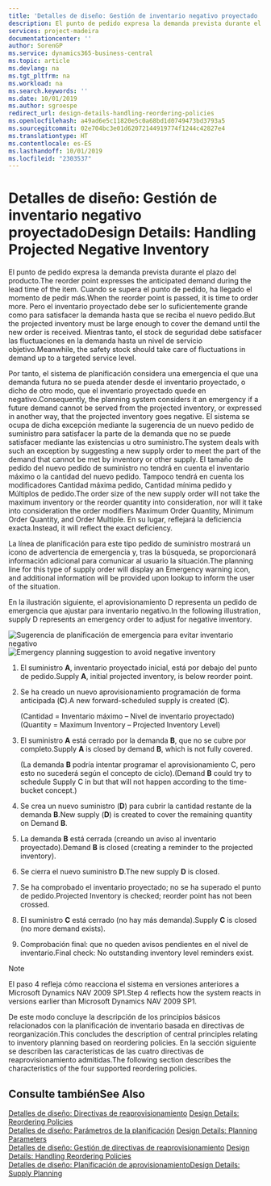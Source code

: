 ```yaml
---
title: 'Detalles de diseño: Gestión de inventario negativo proyectado | Documentos de Microsoft'
description: El punto de pedido expresa la demanda prevista durante el plazo del producto. Cuando se supera el punto de pedido, ha llegado el momento de pedir más. Pero el inventario proyectado debe ser lo suficientemente grande como para satisfacer la demanda hasta que se reciba el nuevo pedido. Mientras tanto, el stock de seguridad debe satisfacer las fluctuaciones en la demanda hasta un nivel de servicio objetivo.
services: project-madeira
documentationcenter: ''
author: SorenGP
ms.service: dynamics365-business-central
ms.topic: article
ms.devlang: na
ms.tgt_pltfrm: na
ms.workload: na
ms.search.keywords: ''
ms.date: 10/01/2019
ms.author: sgroespe
redirect_url: design-details-handling-reordering-policies
ms.openlocfilehash: a49ad6e5c11820e5c0a68bd1d0749473bd3793a5
ms.sourcegitcommit: 02e704bc3e01d62072144919774f1244c42827e4
ms.translationtype: HT
ms.contentlocale: es-ES
ms.lasthandoff: 10/01/2019
ms.locfileid: "2303537"
---
```

# <a name="design-details-handling-projected-negative-inventory"></a><span data-ttu-id="b0a59-106">Detalles de diseño: Gestión de inventario negativo proyectado</span><span class="sxs-lookup"><span data-stu-id="b0a59-106">Design Details: Handling Projected Negative Inventory</span></span>
<span data-ttu-id="b0a59-107">El punto de pedido expresa la demanda prevista durante el plazo del producto.</span><span class="sxs-lookup"><span data-stu-id="b0a59-107">The reorder point expresses the anticipated demand during the lead time of the item.</span></span> <span data-ttu-id="b0a59-108">Cuando se supera el punto de pedido, ha llegado el momento de pedir más.</span><span class="sxs-lookup"><span data-stu-id="b0a59-108">When the reorder point is passed, it is time to order more.</span></span> <span data-ttu-id="b0a59-109">Pero el inventario proyectado debe ser lo suficientemente grande como para satisfacer la demanda hasta que se reciba el nuevo pedido.</span><span class="sxs-lookup"><span data-stu-id="b0a59-109">But the projected inventory must be large enough to cover the demand until the new order is received.</span></span> <span data-ttu-id="b0a59-110">Mientras tanto, el stock de seguridad debe satisfacer las fluctuaciones en la demanda hasta un nivel de servicio objetivo.</span><span class="sxs-lookup"><span data-stu-id="b0a59-110">Meanwhile, the safety stock should take care of fluctuations in demand up to a targeted service level.</span></span>  

 <span data-ttu-id="b0a59-111">Por tanto, el sistema de planificación considera una emergencia el que una demanda futura no se pueda atender desde el inventario proyectado, o dicho de otro modo, que el inventario proyectado quede en negativo.</span><span class="sxs-lookup"><span data-stu-id="b0a59-111">Consequently, the planning system considers it an emergency if a future demand cannot be served from the projected inventory, or expressed in another way, that the projected inventory goes negative.</span></span> <span data-ttu-id="b0a59-112">El sistema se ocupa de dicha excepción mediante la sugerencia de un nuevo pedido de suministro para satisfacer la parte de la demanda que no se puede satisfacer mediante las existencias u otro suministro.</span><span class="sxs-lookup"><span data-stu-id="b0a59-112">The system deals with such an exception by suggesting a new supply order to meet the part of the demand that cannot be met by inventory or other supply.</span></span> <span data-ttu-id="b0a59-113">El tamaño de pedido del nuevo pedido de suministro no tendrá en cuenta el inventario máximo o la cantidad del nuevo pedido. Tampoco tendrá en cuenta los modificadores Cantidad máxima pedido, Cantidad mínima pedido y Múltiplos de pedido.</span><span class="sxs-lookup"><span data-stu-id="b0a59-113">The order size of the new supply order will not take the maximum inventory or the reorder quantity into consideration, nor will it take into consideration the order modifiers Maximum Order Quantity, Minimum Order Quantity, and Order Multiple.</span></span> <span data-ttu-id="b0a59-114">En su lugar, reflejará la deficiencia exacta.</span><span class="sxs-lookup"><span data-stu-id="b0a59-114">Instead, it will reflect the exact deficiency.</span></span>  

 <span data-ttu-id="b0a59-115">La línea de planificación para este tipo pedido de suministro mostrará un icono de advertencia de emergencia y, tras la búsqueda, se proporcionará información adicional para comunicar al usuario la situación.</span><span class="sxs-lookup"><span data-stu-id="b0a59-115">The planning line for this type of supply order will display an Emergency warning icon, and additional information will be provided upon lookup to inform the user of the situation.</span></span>  

 <span data-ttu-id="b0a59-116">En la ilustración siguiente, el aprovisionamiento D representa un pedido de emergencia que ajustar para inventario negativo.</span><span class="sxs-lookup"><span data-stu-id="b0a59-116">In the following illustration, supply D represents an emergency order to adjust for negative inventory.</span></span>  

 <span data-ttu-id="b0a59-117">![Sugerencia de planificación de emergencia para evitar inventario negativo](media/nav_app_supply_planning_2_negative_inventory.png "Sugerencia de planificación de emergencia para evitar inventario negativo")</span><span class="sxs-lookup"><span data-stu-id="b0a59-117">![Emergency planning suggestion to avoid negative inventory](media/nav_app_supply_planning_2_negative_inventory.png "Emergency planning suggestion to avoid negative inventory")</span></span>  

1.  <span data-ttu-id="b0a59-118">El suministro **A**, inventario proyectado inicial, está por debajo del punto de pedido.</span><span class="sxs-lookup"><span data-stu-id="b0a59-118">Supply **A**, initial projected inventory, is below reorder point.</span></span>  
2.  <span data-ttu-id="b0a59-119">Se ha creado un nuevo aprovisionamiento programación de forma anticipada (**C**).</span><span class="sxs-lookup"><span data-stu-id="b0a59-119">A new forward-scheduled supply is created (**C**).</span></span>  

     <span data-ttu-id="b0a59-120">(Cantidad = Inventario máximo – Nivel de inventario proyectado)</span><span class="sxs-lookup"><span data-stu-id="b0a59-120">(Quantity = Maximum Inventory – Projected Inventory Level)</span></span>  
3.  <span data-ttu-id="b0a59-121">El suministro **A** está cerrado por la demanda **B**, que no se cubre por completo.</span><span class="sxs-lookup"><span data-stu-id="b0a59-121">Supply **A** is closed by demand **B**, which is not fully covered.</span></span>  

     <span data-ttu-id="b0a59-122">(La demanda **B** podría intentar programar el aprovisionamiento C, pero esto no sucederá según el concepto de ciclo).</span><span class="sxs-lookup"><span data-stu-id="b0a59-122">(Demand **B** could try to schedule Supply C in but that will not happen according to the time-bucket concept.)</span></span>  
4.  <span data-ttu-id="b0a59-123">Se crea un nuevo suministro (**D**) para cubrir la cantidad restante de la demanda **B**.</span><span class="sxs-lookup"><span data-stu-id="b0a59-123">New supply (**D**) is created to cover the remaining quantity on Demand **B**.</span></span>  
5.  <span data-ttu-id="b0a59-124">La demanda **B** está cerrada (creando un aviso al inventario proyectado).</span><span class="sxs-lookup"><span data-stu-id="b0a59-124">Demand **B** is closed (creating a reminder to the projected inventory).</span></span>  
6.  <span data-ttu-id="b0a59-125">Se cierra el nuevo suministro **D**.</span><span class="sxs-lookup"><span data-stu-id="b0a59-125">The new supply **D** is closed.</span></span>  
7.  <span data-ttu-id="b0a59-126">Se ha comprobado el inventario proyectado; no se ha superado el punto de pedido.</span><span class="sxs-lookup"><span data-stu-id="b0a59-126">Projected Inventory is checked; reorder point has not been crossed.</span></span>  
8.  <span data-ttu-id="b0a59-127">El suministro **C** está cerrado (no hay más demanda).</span><span class="sxs-lookup"><span data-stu-id="b0a59-127">Supply **C** is closed (no more demand exists).</span></span>  
9. <span data-ttu-id="b0a59-128">Comprobación final: que no queden avisos pendientes en el nivel de inventario.</span><span class="sxs-lookup"><span data-stu-id="b0a59-128">Final check: No outstanding inventory level reminders exist.</span></span>  

> [!NOTE]  
>  <span data-ttu-id="b0a59-129">El paso 4 refleja cómo reacciona el sistema en versiones anteriores a Microsoft Dynamics NAV 2009 SP1.</span><span class="sxs-lookup"><span data-stu-id="b0a59-129">Step 4 reflects how the system reacts in versions earlier than Microsoft Dynamics NAV 2009 SP1.</span></span>  

 <span data-ttu-id="b0a59-130">De este modo concluye la descripción de los principios básicos relacionados con la planificación de inventario basada en directivas de reorganización.</span><span class="sxs-lookup"><span data-stu-id="b0a59-130">This concludes the description of central principles relating to inventory planning based on reordering policies.</span></span> <span data-ttu-id="b0a59-131">En la sección siguiente se describen las características de las cuatro directivas de reaprovisionamiento admitidas.</span><span class="sxs-lookup"><span data-stu-id="b0a59-131">The following section describes the characteristics of the four supported reordering policies.</span></span>  

## <a name="see-also"></a><span data-ttu-id="b0a59-132">Consulte también</span><span class="sxs-lookup"><span data-stu-id="b0a59-132">See Also</span></span>  
 <span data-ttu-id="b0a59-133">[Detalles de diseño: Directivas de reaprovisionamiento](design-details-reordering-policies.md) </span><span class="sxs-lookup"><span data-stu-id="b0a59-133">[Design Details: Reordering Policies](design-details-reordering-policies.md) </span></span>  
 <span data-ttu-id="b0a59-134">[Detalles de diseño: Parámetros de la planificación](design-details-planning-parameters.md) </span><span class="sxs-lookup"><span data-stu-id="b0a59-134">[Design Details: Planning Parameters](design-details-planning-parameters.md) </span></span>  
 <span data-ttu-id="b0a59-135">[Detalles de diseño: Gestión de directivas de reaprovisionamiento](design-details-handling-reordering-policies.md) </span><span class="sxs-lookup"><span data-stu-id="b0a59-135">[Design Details: Handling Reordering Policies](design-details-handling-reordering-policies.md) </span></span>  
 [<span data-ttu-id="b0a59-136">Detalles de diseño: Planificación de aprovisionamiento</span><span class="sxs-lookup"><span data-stu-id="b0a59-136">Design Details: Supply Planning</span></span>](design-details-supply-planning.md)
